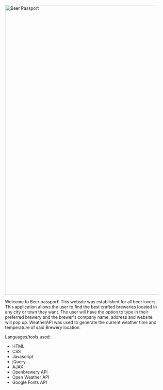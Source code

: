 <img width="956" alt="Beer Passport" src="https://user-images.githubusercontent.com/71299608/99009905-7ce3b600-250e-11eb-83f0-eb4140657269.png">

Welcome to Beer passport! This website was established for all beer lovers. This application allows the user to find the best crafted breweries located in any city or town they want. The user will have the option to type in their preferred brewery and the brewer's company name, address and website will pop up. WeatherAPI was used to generate the current weather time and temperature of said Brewery location. 

Languages/tools used:
- HTML
- CSS
- Javascript
- jQuery
- AJAX
- Openbrewery API
- Open Weather API 
- Google Fonts API 

